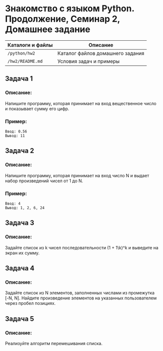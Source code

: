 # Знакомство с языком Python. Продолжение, Семинар 2, Домашнее задание

Каталоги и файлы  | Описание
------------------|-----------------------------------------------------
`/python/hw2`     | Каталог файлов домашнего задания
`/hw2/README.md`  | Условия задач и примеры

## Задача 1

### Описание:

Напишите программу, которая принимает на вход вещественное число и показывает сумму его цифр.

### Пример:

```
Ввод: 0.56
Вывод: 11
```

## Задача 2

### Описание:

Напишите программу, которая принимает на вход число N и выдает набор произведений чисел от 1 до N.

### Пример:

```
Ввод: 4
Вывод: 1, 2, 6, 24
```

## Задача 3

### Описание:

Задайте список из k чисел последовательности (1 + 1\k)^k и выведите на экран их сумму.

## Задача 4

### Описание:

Задайте список из N элементов, заполненных числами из промежутка [-N, N]. Найдите произведение элементов на указанных пользователем через пробел позициях.

## Задача 5

### Описание:

Реализуйте алгоритм перемешивания списка.

